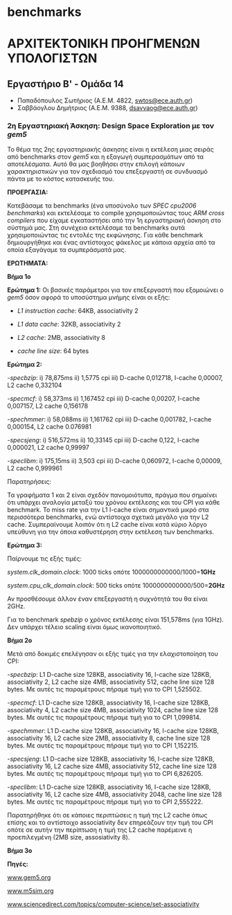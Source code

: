 # benchmarks
# ΑΡΧΙΤΕΚΤΟΝΙΚΗ ΠΡΟΗΓΜΕΝΩΝ ΥΠΟΛΟΓΙΣΤΩΝ


## Εργαστήριο Β' - Ομάδα 14
 
* Παπαδόπουλος Σωτήριος (Α.Ε.Μ. 4822, <swtos@ece.auth.gr>)
* Σαββάογλου Δημήτριος  (Α.Ε.Μ. 9388, <dsavvaog@ece.auth.gr>)

### **2η Εργαστηριακή Άσκηση: Design Space Exploration με τον _gem5_**


  Το θέμα της 2ης εργαστηριακής άσκησης είναι η εκτέλεση μιας σειράς από benchmarks στον _gem5_ και η εξαγωγή συμπερασμάτων από τα αποτελέσματα. Αυτό θα μας βοηθήσει στην επιλογή κάποιων χαρακτηριστικών για τον σχεδιασμό του επεξεργαστή σε συνδυασμό πάντα με το κόστος κατασκευής του.


**ΠΡΟΕΡΓΑΣΙΑ:**

  Κατεβάσαμε τα benchmarks (ένα υποσύνολο των _SPEC cpu2006 benchmarks_) και εκτελέσαμε το compile χρησιμοποιώντας τους _ARM cross compilers_ που είχαμε εγκαταστήσει από την 1η εργαστηριακή άσκηση στο σύστημά μας. Στη συνέχεια εκτελέσαμε τα benchmarks αυτά χρησιμοποιώντας τις εντολές της εκφώνησης. Για κάθε benchmark δημιουργήθηκε και ένας αντίστοιχος φάκελος με κάποια αρχεία από τα οποία εξαγάγαμε τα συμπεράσματά μας.


**ΕΡΩΤΗΜΑΤΑ:**

**Βήμα 1ο**

**Ερώτημα 1:** Οι βασικές παράμετροι για τον επεξεργαστή που εξομοιώνει ο _gem5_ όσον αφορά το υποσύστημα μνήμης είναι οι εξής:

   -  _L1 instruction cache_: 64KB, associativity 2

   -  _L1 data cache_: 32KB, associativity 2

   -  _L2 cache_: 2MB, associativity 8

   -  _cache line size_: 64 bytes

**Ερώτημα 2:**

   -_specbzip_: i) 78,875ms ii) 1,5775 cpi iii) D-cache 0,012718, I-cache 0,00007, L2 cache 0,332104

   -_specmcf_: i) 58,373ms ii) 1,167452 cpi iii) D-cache 0,00207, I-cache 0,007157, L2 cache 0,156178

   -_spechmmer_: i) 58,088ms ii) 1,161762 cpi iii) D-cache 0,001782, I-cache 0,000154, L2 cache 0.076981

   -_specsjeng_: i) 516,572ms ii) 10,33145 cpi iii) D-cache 0,122, I-cache 0,000021, L2 cache 0,99997

   -_speclibm_: i) 175,15ms ii) 3,503 cpi iii) D-cache 0,060972, I-cache 0,00009, L2 cache 0,999961






Παρατηρήσεις:

Τα γραφήματα 1 και 2 είναι σχεδόν πανομοιότυπα, πράγμα που σημαίνει ότι υπάρχει αναλογία μεταξύ του χρόνου εκτέλεσης και του CPI για κάθε benchmark.
Το miss rate για την L1 I-cache είναι σημαντικά μικρό στα περισσότερα benchmarks, ενώ αντίστοιχα σχετικά μεγάλο για την L2 cache. Συμπεραίνουμε λοιπόν ότι η L2 cache είναι κατά κύριο λόργο υπεύθυνη για την όποια καθυστέρηση στην εκτέλεση των benchmarks.


**Ερώτημα 3:**

Παίρνουμε τις εξής τιμές: 

_system.clk_domain.clock_: 1000 ticks οπότε  1000000000000/1000=**1GHz**

_system.cpu_clk_domain.clock_: 500 ticks οπότε 1000000000000/500=**2GHz**

Αν προσθέσουμε άλλον έναν επεξεργαστή η συχνότητά του θα είναι 2GHz.

Για το benchmark _spebzip_ ο χρόνος εκτέλεσης είναι 151,578ms (για 1GHz). Δεν υπάρχει τέλειο scaling είναι όμως ικανοποιητικό.


**Βήμα 2ο**

Μετά από δοκιμές επελέγησαν οι εξής τιμές για την ελαχιστοποίηση του CPI:

   -_specbzip_: L1 D-cache size 128KB, associativity 16, I-cache size 128KB, associativity 2, L2 cache size 4MB, associativity 512, cache line size 128 bytes. Με αυτές τις παραμέτρους πήραμε τιμή για το CPI 1,525502.

   -_specmcf_: L1 D-cache size 128KB, associativity 16, I-cache size 128KB, associativity 4, L2 cache size 4MB, associativity 1024, cache line size 128 bytes. Με αυτές τις παραμέτρους πήραμε τιμή για το CPI 1,099814.

   -_spechmmer_: L1 D-cache size 128KB, associativity 16, I-cache size 128KB, associativity 16, L2 cache size 2MB, associativity 8, cache line size 128 bytes. Με αυτές τις παραμέτρους πήραμε τιμή για το CPI 1,152215.

   -_specsjeng_: L1 D-cache size 128KB, associativity 16, I-cache size 128KB, associativity 16, L2 cache size 4MB, associativity 512, cache line size 128 bytes. Με αυτές τις παραμέτρους πήραμε τιμή για το CPI 6,826205.

   -_speclibm_: L1 D-cache size 128KB, associativity 16, I-cache size 128KB, associativity 16, L2 cache size 4MB, associativity 2048, cache line size 128 bytes. Με αυτές τις παραμέτρους πήραμε τιμή για το CPI 2,555222.

Παρατηρήθηκε ότι σε κάποιες περιπτώσεις η τιμή της L2 cache όπως επίσης και το αντίστοιχο associativity δεν επηρεάζουν την τιμή του CPI οπότε σε αυτήν την περίπτωση η τιμή της L2 cache παρέμεινε η προεπιλεγμένη (2MB size, assosiativity 8).






**Βήμα 3ο**



**Πηγές:**

   www.gem5.org

   www.m5sim.org

   www.sciencedirect.com/topics/computer-science/set-associativity
